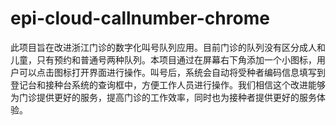 # epi-cloud-callnumber-chrome
此项目旨在改进浙江门诊的数字化叫号队列应用。目前门诊的队列没有区分成人和儿童，只有预约和普通号两种队列。本项目通过在屏幕右下角添加一个小图标，用户可以点击图标打开界面进行操作。叫号后，系统会自动将受种者编码信息填写到登记台和接种台系统的查询框中，方便工作人员进行操作。我们相信这个改进能够为门诊提供更好的服务，提高门诊的工作效率，同时也为接种者提供更好的服务体验。
